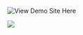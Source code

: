 ![View Demo Site Here](https://daniel-aliphon.github.io/nike-main-page-project/#home)

![](./src/assets/images/Screenshot%202023-10-25%20185317.png)

